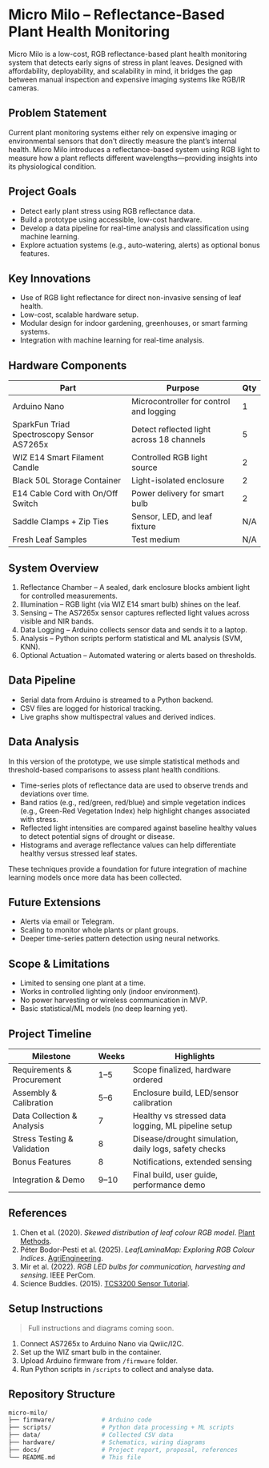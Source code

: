 # Micro Milo – Reflectance-Based Plant Health Monitoring

Micro Milo is a low-cost, RGB reflectance-based plant health monitoring system that detects early signs of stress in plant leaves. Designed with affordability, deployability, and scalability in mind, it bridges the gap between manual inspection and expensive imaging systems like RGB/IR cameras.

## Problem Statement

Current plant monitoring systems either rely on expensive imaging or environmental sensors that don't directly measure the plant’s internal health. Micro Milo introduces a reflectance-based system using RGB light to measure how a plant reflects different wavelengths—providing insights into its physiological condition.

## Project Goals

- Detect early plant stress using RGB reflectance data.
- Build a prototype using accessible, low-cost hardware.
- Develop a data pipeline for real-time analysis and classification using machine learning.
- Explore actuation systems (e.g., auto-watering, alerts) as optional bonus features.

## Key Innovations

- Use of RGB light reflectance for direct non-invasive sensing of leaf health.
- Low-cost, scalable hardware setup.
- Modular design for indoor gardening, greenhouses, or smart farming systems.
- Integration with machine learning for real-time analysis.

## Hardware Components

| Part                                       | Purpose                                  | Qty |
|--------------------------------------------|------------------------------------------|-----|
| Arduino Nano                               | Microcontroller for control and logging  | 1   |
| SparkFun Triad Spectroscopy Sensor AS7265x | Detect reflected light across 18 channels| 5   |
| WIZ E14 Smart Filament Candle              | Controlled RGB light source              | 2   |
| Black 50L Storage Container                | Light-isolated enclosure                 | 2   |
| E14 Cable Cord with On/Off Switch          | Power delivery for smart bulb            | 2   |
| Saddle Clamps + Zip Ties                   | Sensor, LED, and leaf fixture            | N/A |
| Fresh Leaf Samples                         | Test medium                              | N/A |

## System Overview

1. Reflectance Chamber – A sealed, dark enclosure blocks ambient light for controlled measurements.
2. Illumination – RGB light (via WIZ E14 smart bulb) shines on the leaf.
3. Sensing – The AS7265x sensor captures reflected light values across visible and NIR bands.
4. Data Logging – Arduino collects sensor data and sends it to a laptop.
5. Analysis – Python scripts perform statistical and ML analysis (SVM, KNN).
6. Optional Actuation – Automated watering or alerts based on thresholds.

## Data Pipeline

- Serial data from Arduino is streamed to a Python backend.
- CSV files are logged for historical tracking.
- Live graphs show multispectral values and derived indices.

## Data Analysis

In this version of the prototype, we use simple statistical methods and threshold-based comparisons to assess plant health conditions. 

- Time-series plots of reflectance data are used to observe trends and deviations over time.
- Band ratios (e.g., red/green, red/blue) and simple vegetation indices (e.g., Green-Red Vegetation Index) help highlight changes associated with stress.
- Reflected light intensities are compared against baseline healthy values to detect potential signs of drought or disease.
- Histograms and average reflectance values can help differentiate healthy versus stressed leaf states.

These techniques provide a foundation for future integration of machine learning models once more data has been collected.


## Future Extensions

- Alerts via email or Telegram.
- Scaling to monitor whole plants or plant groups.
- Deeper time-series pattern detection using neural networks.

## Scope & Limitations

- Limited to sensing one plant at a time.
- Works in controlled lighting only (indoor environment).
- No power harvesting or wireless communication in MVP.
- Basic statistical/ML models (no deep learning yet).

## Project Timeline

| Milestone                      | Weeks | Highlights                                                                 |
|-------------------------------|-------|---------------------------------------------------------------------------|
| Requirements & Procurement    | 1–5   | Scope finalized, hardware ordered                                        |
| Assembly & Calibration        | 5–6   | Enclosure build, LED/sensor calibration                                  |
| Data Collection & Analysis    | 7     | Healthy vs stressed data logging, ML pipeline setup                      |
| Stress Testing & Validation   | 8     | Disease/drought simulation, daily logs, safety checks                    |
| Bonus Features                | 8     | Notifications, extended sensing                                          |
| Integration & Demo            | 9–10  | Final build, user guide, performance demo                                |

## References

1. Chen et al. (2020). *Skewed distribution of leaf colour RGB model*. [Plant Methods](https://doi.org/10.1186/s13007-020-0561-2).
2. Péter Bodor-Pesti et al. (2025). *LeafLaminaMap: Exploring RGB Colour Indices*. [AgriEngineering](https://doi.org/10.3390/agriengineering7020039).
3. Mir et al. (2022). *RGB LED bulbs for communication, harvesting and sensing*. IEEE PerCom.
4. Science Buddies. (2015). [TCS3200 Sensor Tutorial](https://www.sciencebuddies.org/science-fair-projects/project-ideas/Elec_p110/electricity-electronics/leaf-color-detection).

## Setup Instructions

> Full instructions and diagrams coming soon.

1. Connect AS7265x to Arduino Nano via Qwiic/I2C.
2. Set up the WIZ smart bulb in the container.
3. Upload Arduino firmware from `/firmware` folder.
4. Run Python scripts in `/scripts` to collect and analyse data.

## Repository Structure

```bash
micro-milo/
├── firmware/             # Arduino code
├── scripts/              # Python data processing + ML scripts
├── data/                 # Collected CSV data
├── hardware/             # Schematics, wiring diagrams
├── docs/                 # Project report, proposal, references
└── README.md             # This file
